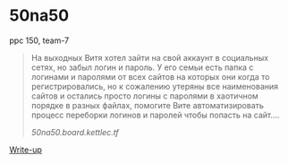 # 50na50

ppc 150, team-7

> На выходных Витя хотел зайти на свой аккаунт в социальных сетях, но забыл логин и пароль. У его семьи есть папка с логинами и паролями от всех сайтов на которых они когда то регистрировались, но к сожалению утеряны все наименования сайтов и остались просто логины с паролями в хаотичном порядке в разных файлах, помогите Вите автоматизировать процесс переборки логинов и паролей чтобы попасть на сайт.... 
>
> *50na50.board.kettlec.tf*

[Write-up](WRITEUP.md)
